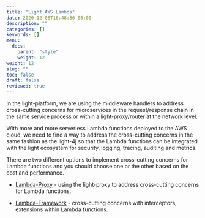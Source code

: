 ```yaml
---
title: "Light AWS Lambda"
date: 2020-12-08T16:48:56-05:00
description: ""
categories: []
keywords: []
menu:
  docs:
    parent: "style"
    weight: 12
weight: 12
slug: ""
toc: false
draft: false
reviewed: true
---
```


In the light-platform, we are using the middleware handlers to address cross-cutting concerns for microservices in the request/response chain in the same service process or within a light-proxy/router at the network level. 

With more and more serverless Lambda functions deployed to the AWS cloud, we need to find a way to address the cross-cutting concerns in the same fashion as the light-4j so that the Lambda functions can be integrated with the light ecosystem for security, logging, tracing, auditing and metrics. 

There are two different options to implement cross-cutting concerns for Lambda functions and you should choose one or the other based on the cost and performance. 

* [Lambda-Proxy][] - using the light-proxy to address cross-cutting concerns for Lambda functions. 

* [Lambda-Framework][] - cross-cutting concerns with interceptors, extensions within Lambda functions.


[Lambda-Proxy]: /style/light-aws-lambda/lambda-proxy/
[Lambda-Framework]: /style/light-aws-lambda/lambda-framework/
